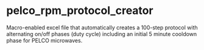 # pelco_rpm_protocol_creator
Macro-enabled excel file that automatically creates a 100-step protocol with alternating on/off phases (duty cycle) including an initial 5 minute cooldown phase for PELCO microwaves.
